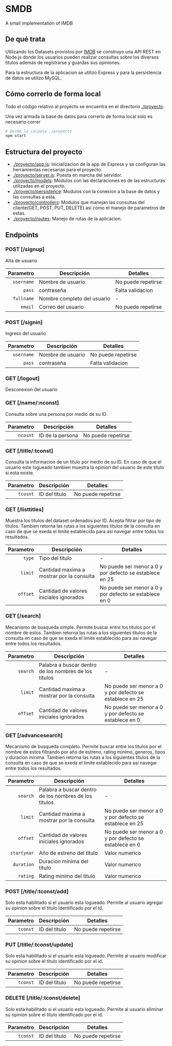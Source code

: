 # SMDB
A small implementation of IMDB

## De qué trata

Utilizando los Datasets provistos por [IMDB](https://www.imdb.com/interfaces/) se construyo una API REST en Node.js donde los usuarios pueden realizar consultas sobre los diversos titulos ademas de registrarse y guardas sus opiniones.

Para la estructura de la aplicacion se utilizo Express y para la persistencia de datos se utilizo MySQL.

## Cómo correrlo de forma local

Todo el código relativo al proyecto se encuentra en el directorio [./proyecto](./proyecto/).

Una vez armada la base de datos para correrlo de forma local solo es necesario correr

```sh
# Desde la carpeta ./proyecto
npm start
```

## Estructura del proyecto

- [./proyecto/app.js](./proyecto/app.js): Inicializacion de la app de Express y se configuran las herramientas necesarias para el proyecto.
- [./proyecto/server.js](./proyecto/server.js): Puesta en marcha del servidor.
- [./proyecto/models](./proyecto/models): Modulos con las declaraciones es de las estructuras utilizadas en el proyecto.
- [./proyecto/persistence](./proyecto/persistence): Modulos con la conexion a la base de datos y las consultas a esta.
- [./proyecto/controllers](./proyecto/controllers): Modulos que manejan las consultas del cliente(GET, POST, PUT, DELETE) asi como el manejo de parametros de estas.
- [./proyecto/routes](./proyecto/routes): Manejo de rutas de la aplicacion.

## Endpoints

### POST [/signup]

Alta de usuario

Parametro | Descripción | Detalles
--:|--|--
`username` | Nombre de usuario | No puede repetirse
`pass` | contraseña | Falta validacion
`fullname` | Nombre completo del usuario | -
`email` | Correo del usuario | No puede repetirse

### POST [/signin]

Ingreso del usuario

Parametro | Descripción | Detalles
--:|--|--
`username` | Nombre de usuario | No puede repetirse
`pass` | contraseña | Falta validacion

### GET [/logout]

Desconexion del usuario

### GET [/name/:nconst]

Consulta sobre una persona por medio de su ID

Parametro | Descripción | Detalles
--:|--|--
`ncosnt` | ID de la persona | No puede repetirse

### GET [/title/:tconst]

Consulta la informacion de un titulo por medio de su ID. En caso de que el usuario este logueado tambien muestra la opinion del usuario de este titulo si esta existe.

Parametro | Descripción | Detalles
--:|--|--
`tcosnt` | ID del titulo | No puede repetirse

### GET [/listtitles]

Muestra los titulos del dataset ordenados por ID. Acepta filtrar por tipo de titulos. Tambien retorna las rutas a los siguientes titulos de la consulta en caso de que se exeda el limite establecido para asi navegar entre todos los resultados.

Parametro | Descripción | Detalles
--:|--|--
`type` | Tipo del titulo | -
`limit` | Cantidad maxima a mostrar por la consulta  | No puede ser menor a 0 y por defecto se establece en 25
`offset` | Cantidad de valores iniciales ignorados | No puede ser menor a 0 y por defecto se establece en 0

### GET [/search]

Mecanismo de busqueda simple. Permite buscar entre los titulos por el nombre de estos. Tambien retorna las rutas a los siguientes titulos de la consulta en caso de que se exeda el limite establecido para asi navegar entre todos los resultados.

Parametro | Descripción | Detalles
--:|--|--
`search` | Palabra a buscar dentro de los nombres de los titulos | -
`limit` | Cantidad maxima a mostrar por la consulta  | No puede ser menor a 0 y por defecto se establece en 25
`offset` | Cantidad de valores iniciales ignorados | No puede ser menor a 0 y por defecto se establece en 0

### GET [/advancesearch]

Mecanismo de busqueda completo. Permite buscar entre los titulos por el nombre de estos filtrando por año de estreno, rating minimo, generos, tipos y duracion minima. Tambien retorna las rutas a los siguientes titulos de la consulta en caso de que se exeda el limite establecido para asi navegar entre todos los resultados.

Parametro | Descripción | Detalles
--:|--|--
`search` | Palabra a buscar dentro de los nombres de los titulos | -
`limit` | Cantidad maxima a mostrar por la consulta  | No puede ser menor a 0 y por defecto se establece en 25
`offset` | Cantidad de valores iniciales ignorados | No puede ser menor a 0 y por defecto se establece en 0
`startyear` | Año de estreno del titulo | Valor numerico
`duration` | Duracion minima del titulo | Valor numerico
`rating` | Rating minimo del titulo | Valor numerico

### POST [/title/:tconst/add]

Solo esta habilitado si el usuario esta logueado. Permite al usuario agregar su opinion sobre el titulo identificado por el id.

Parametro | Descripción | Detalles
--:|--|--
`tconst` | ID del titulo | No puede repetirse

### PUT [/title/:tconst/update]

Solo esta habilitado si el usuario esta logueado. Permite al usuario modificar su opinion sobre el titulo identificado por el id.

Parametro | Descripción | Detalles
--:|--|--
`tconst` | ID del titulo | No puede repetirse

### DELETE [/title/:tconst/delete]

Solo esta habilitado si el usuario esta logueado. Permite al usuario eliminar su opinion sobre el titulo identificado por el id.

Parametro | Descripción | Detalles
--:|--|--
`tconst` | ID del titulo | No puede repetirse


